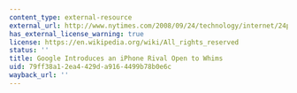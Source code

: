 ```yaml
---
content_type: external-resource
external_url: http://www.nytimes.com/2008/09/24/technology/internet/24phone.html?scp=1&sq=an%20iphone%20rival%20open%20to%20whims&st=cse
has_external_license_warning: true
license: https://en.wikipedia.org/wiki/All_rights_reserved
status: ''
title: Google Introduces an iPhone Rival Open to Whims
uid: 79ff38a1-2ea4-429d-a916-4499b78b0e6c
wayback_url: ''
---
```

